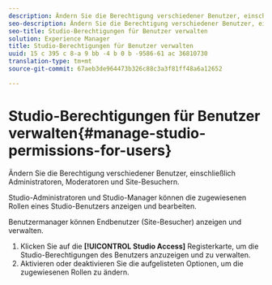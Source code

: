 ```yaml
---
description: Ändern Sie die Berechtigung verschiedener Benutzer, einschließlich Administratoren, Moderatoren und Site-Besuchern.
seo-description: Ändern Sie die Berechtigung verschiedener Benutzer, einschließlich Administratoren, Moderatoren und Site-Besuchern.
seo-title: Studio-Berechtigungen für Benutzer verwalten
solution: Experience Manager
title: Studio-Berechtigungen für Benutzer verwalten
uuid: 15 c 395 c 8-a 9 bb -4 b 0 b -9586-61 ac 36810730
translation-type: tm+mt
source-git-commit: 67aeb3de964473b326c88c3a3f81ff48a6a12652

---
```



# Studio-Berechtigungen für Benutzer verwalten{#manage-studio-permissions-for-users}

Ändern Sie die Berechtigung verschiedener Benutzer, einschließlich Administratoren, Moderatoren und Site-Besuchern.

Studio-Administratoren und Studio-Manager können die zugewiesenen Rollen eines Studio-Benutzers anzeigen und bearbeiten.

Benutzermanager können Endbenutzer (Site-Besucher) anzeigen und verwalten.

1. Klicken Sie auf die **[!UICONTROL Studio Access]** Registerkarte, um die Studio-Berechtigungen des Benutzers anzuzeigen und zu verwalten.
1. Aktivieren oder deaktivieren Sie die aufgelisteten Optionen, um die zugewiesenen Rollen zu ändern.
